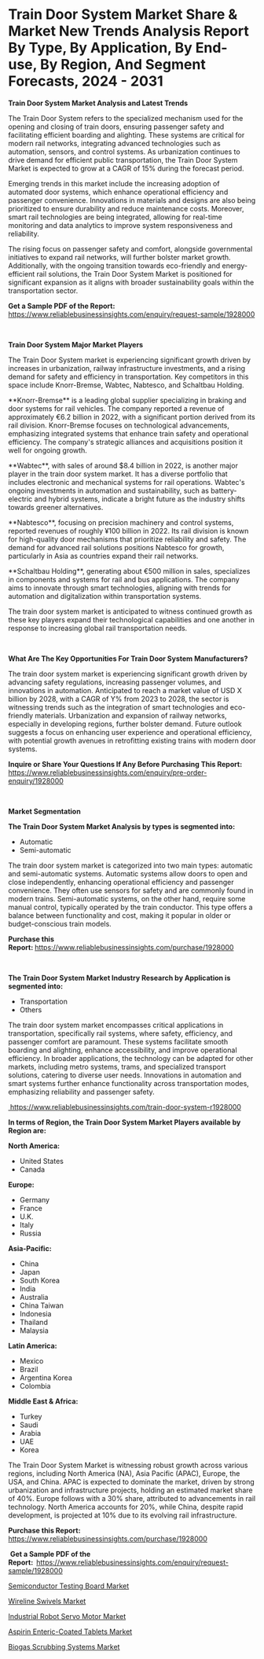 <p><h1>Train Door System Market Share & Market New Trends Analysis Report By Type, By Application, By End-use, By Region, And Segment Forecasts, 2024 - 2031</h1></p><p><strong>Train Door System Market Analysis and Latest Trends</strong></p>
<p><p>The Train Door System refers to the specialized mechanism used for the opening and closing of train doors, ensuring passenger safety and facilitating efficient boarding and alighting. These systems are critical for modern rail networks, integrating advanced technologies such as automation, sensors, and control systems. As urbanization continues to drive demand for efficient public transportation, the Train Door System Market is expected to grow at a CAGR of 15% during the forecast period. </p><p>Emerging trends in this market include the increasing adoption of automated door systems, which enhance operational efficiency and passenger convenience. Innovations in materials and designs are also being prioritized to ensure durability and reduce maintenance costs. Moreover, smart rail technologies are being integrated, allowing for real-time monitoring and data analytics to improve system responsiveness and reliability.</p><p>The rising focus on passenger safety and comfort, alongside governmental initiatives to expand rail networks, will further bolster market growth. Additionally, with the ongoing transition towards eco-friendly and energy-efficient rail solutions, the Train Door System Market is positioned for significant expansion as it aligns with broader sustainability goals within the transportation sector.</p></p>
<p><strong>Get a Sample PDF of the Report:&nbsp;</strong> <a href="https://www.reliablebusinessinsights.com/enquiry/request-sample/1928000?utm_campaign=1781&utm_medium=2&utm_source=Github&utm_content=ia&utm_term=25102024&utm_id=train-door-system">https://www.reliablebusinessinsights.com/enquiry/request-sample/1928000</a></p>
<p>&nbsp;</p>
<p><strong>Train Door System Major Market Players</strong></p>
<p><p>The Train Door System market is experiencing significant growth driven by increases in urbanization, railway infrastructure investments, and a rising demand for safety and efficiency in transportation. Key competitors in this space include Knorr-Bremse, Wabtec, Nabtesco, and Schaltbau Holding.</p><p>**Knorr-Bremse** is a leading global supplier specializing in braking and door systems for rail vehicles. The company reported a revenue of approximately €6.2 billion in 2022, with a significant portion derived from its rail division. Knorr-Bremse focuses on technological advancements, emphasizing integrated systems that enhance train safety and operational efficiency. The company's strategic alliances and acquisitions position it well for ongoing growth.</p><p>**Wabtec**, with sales of around $8.4 billion in 2022, is another major player in the train door system market. It has a diverse portfolio that includes electronic and mechanical systems for rail operations. Wabtec's ongoing investments in automation and sustainability, such as battery-electric and hybrid systems, indicate a bright future as the industry shifts towards greener alternatives.</p><p>**Nabtesco**, focusing on precision machinery and control systems, reported revenues of roughly ¥100 billion in 2022. Its rail division is known for high-quality door mechanisms that prioritize reliability and safety. The demand for advanced rail solutions positions Nabtesco for growth, particularly in Asia as countries expand their rail networks.</p><p>**Schaltbau Holding**, generating about €500 million in sales, specializes in components and systems for rail and bus applications. The company aims to innovate through smart technologies, aligning with trends for automation and digitalization within transportation systems.</p><p>The train door system market is anticipated to witness continued growth as these key players expand their technological capabilities and one another in response to increasing global rail transportation needs.</p></p>
<p>&nbsp;</p>
<p><strong>What Are The Key Opportunities For Train Door System Manufacturers?</strong></p>
<p><p>The train door system market is experiencing significant growth driven by advancing safety regulations, increasing passenger volumes, and innovations in automation. Anticipated to reach a market value of USD X billion by 2028, with a CAGR of Y% from 2023 to 2028, the sector is witnessing trends such as the integration of smart technologies and eco-friendly materials. Urbanization and expansion of railway networks, especially in developing regions, further bolster demand. Future outlook suggests a focus on enhancing user experience and operational efficiency, with potential growth avenues in retrofitting existing trains with modern door systems.</p></p>
<p><strong>Inquire or Share Your Questions If Any Before Purchasing This Report:</strong> <a href="https://www.reliablebusinessinsights.com/enquiry/pre-order-enquiry/1928000?utm_campaign=1781&utm_medium=2&utm_source=Github&utm_content=ia&utm_term=25102024&utm_id=train-door-system">https://www.reliablebusinessinsights.com/enquiry/pre-order-enquiry/1928000</a></p>
<p>&nbsp;</p>
<p><strong>Market Segmentation</strong></p>
<p><strong>The Train Door System Market Analysis by types is segmented into:</strong></p>
<p><ul><li>Automatic</li><li>Semi-automatic</li></ul></p>
<p><p>The train door system market is categorized into two main types: automatic and semi-automatic systems. Automatic systems allow doors to open and close independently, enhancing operational efficiency and passenger convenience. They often use sensors for safety and are commonly found in modern trains. Semi-automatic systems, on the other hand, require some manual control, typically operated by the train conductor. This type offers a balance between functionality and cost, making it popular in older or budget-conscious train models.</p></p>
<p><strong>Purchase this Report:&nbsp;</strong><a href="https://www.reliablebusinessinsights.com/purchase/1928000?utm_campaign=1781&utm_medium=2&utm_source=Github&utm_content=ia&utm_term=25102024&utm_id=train-door-system">https://www.reliablebusinessinsights.com/purchase/1928000</a></p>
<p>&nbsp;</p>
<p><strong>The Train Door System Market Industry Research by Application is segmented into:</strong></p>
<p><ul><li>Transportation</li><li>Others</li></ul></p>
<p><p>The train door system market encompasses critical applications in transportation, specifically rail systems, where safety, efficiency, and passenger comfort are paramount. These systems facilitate smooth boarding and alighting, enhance accessibility, and improve operational efficiency. In broader applications, the technology can be adapted for other markets, including metro systems, trams, and specialized transport solutions, catering to diverse user needs. Innovations in automation and smart systems further enhance functionality across transportation modes, emphasizing reliability and passenger safety.</p></p>
<p><a href="https://www.reliablebusinessinsights.com/train-door-system-r1928000?utm_campaign=1781&utm_medium=2&utm_source=Github&utm_content=ia&utm_term=25102024&utm_id=train-door-system">&nbsp;https://www.reliablebusinessinsights.com/train-door-system-r1928000</a></p>
<p><strong>In terms of Region, the Train Door System Market Players available by Region are:</strong></p>
<p>
    <p> <strong> North America: </strong>
        <ul>
            <li>United States</li>
            <li>Canada</li>
        </ul>
        </p> 
    <p> <strong> Europe: </strong>
        <ul>
            <li>Germany</li>
            <li>France</li>
            <li>U.K.</li>
            <li>Italy</li>
            <li>Russia</li>
        </ul>
        </p> 
    <p> <strong> Asia-Pacific: </strong>
        <ul>
            <li>China</li>
            <li>Japan</li>
            <li>South Korea</li>
            <li>India</li>
            <li>Australia</li>
            <li>China Taiwan</li>
            <li>Indonesia</li>
            <li>Thailand</li>
            <li>Malaysia</li>
        </ul>
        </p> 
    <p> <strong> Latin America: </strong>
        <ul>
            <li>Mexico</li>
            <li>Brazil</li>
            <li>Argentina Korea</li>
            <li>Colombia</li>
        </ul>
        </p> 
    <p> <strong> Middle East & Africa: </strong>
        <ul>
            <li>Turkey</li>
            <li>Saudi</li>
            <li>Arabia</li>
            <li>UAE</li>
            <li>Korea</li>
        </ul>
    </p>
    </p>
<p><p>The Train Door System Market is witnessing robust growth across various regions, including North America (NA), Asia Pacific (APAC), Europe, the USA, and China. APAC is expected to dominate the market, driven by strong urbanization and infrastructure projects, holding an estimated market share of 40%. Europe follows with a 30% share, attributed to advancements in rail technology. North America accounts for 20%, while China, despite rapid development, is projected at 10% due to its evolving rail infrastructure.</p></p>
<p><strong>Purchase this Report: </strong><a href="https://www.reliablebusinessinsights.com/purchase/1928000?utm_campaign=1781&utm_medium=2&utm_source=Github&utm_content=ia&utm_term=25102024&utm_id=train-door-system">https://www.reliablebusinessinsights.com/purchase/1928000</a></p>
<p>&nbsp;<strong>Get a Sample PDF of the Report:&nbsp;&nbsp;</strong><a href="https://www.reliablebusinessinsights.com/enquiry/request-sample/1928000?utm_campaign=1781&utm_medium=2&utm_source=Github&utm_content=ia&utm_term=25102024&utm_id=train-door-system">https://www.reliablebusinessinsights.com/enquiry/request-sample/1928000</a></p>
<p><strong></strong></p>
<p><p><a href="https://www.linkedin.com/pulse/emerging-trends-semiconductor-testing-board-market-detailed-tl6zc?utm_campaign=1781&utm_medium=2&utm_source=Github&utm_content=ia&utm_term=25102024&utm_id=train-door-system">Semiconductor Testing Board Market</a></p><p><a href="https://www.linkedin.com/pulse/in-depth-analysis-global-wireline-swivels-market-scope-its-vpzmc?utm_campaign=1781&utm_medium=2&utm_source=Github&utm_content=ia&utm_term=25102024&utm_id=train-door-system">Wireline Swivels Market</a></p><p><a href="https://www.linkedin.com/pulse/global-industrial-robot-servo-motor-market-focus-application-gv2fc?utm_campaign=1781&utm_medium=2&utm_source=Github&utm_content=ia&utm_term=25102024&utm_id=train-door-system">Industrial Robot Servo Motor Market</a></p><p><a href="https://www.linkedin.com/pulse/aspirin-enteric-coated-tablets-market-strategic-insights-gydpf?utm_campaign=1781&utm_medium=2&utm_source=Github&utm_content=ia&utm_term=25102024&utm_id=train-door-system">Aspirin Enteric-Coated Tablets Market</a></p><p><a href="https://www.linkedin.com/pulse/biogas-scrubbing-systems-market-size-segmentation-trends-k6dkc?utm_campaign=1781&utm_medium=2&utm_source=Github&utm_content=ia&utm_term=25102024&utm_id=train-door-system">Biogas Scrubbing Systems Market</a></p></p>